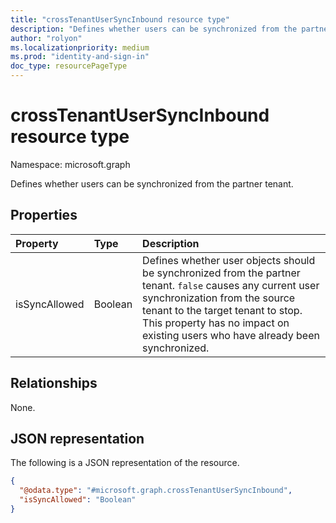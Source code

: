 ```yaml
---
title: "crossTenantUserSyncInbound resource type"
description: "Defines whether users can be synchronized from the partner tenant."
author: "rolyon"
ms.localizationpriority: medium
ms.prod: "identity-and-sign-in"
doc_type: resourcePageType
---
```


# crossTenantUserSyncInbound resource type

Namespace: microsoft.graph

Defines whether users can be synchronized from the partner tenant.

## Properties

|Property|Type|Description|
|:---|:---|:---|
|isSyncAllowed|Boolean|Defines whether user objects should be synchronized from the partner tenant. `false` causes any current user synchronization from the source tenant to the target tenant to stop. This property has no impact on existing users who have already been synchronized.|

## Relationships

None.

## JSON representation

The following is a JSON representation of the resource.
<!-- {
  "blockType": "resource",
  "@odata.type": "microsoft.graph.crossTenantUserSyncInbound"
}
-->
``` json
{
  "@odata.type": "#microsoft.graph.crossTenantUserSyncInbound",
  "isSyncAllowed": "Boolean"
}
```
